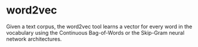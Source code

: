 word2vec
========

Given a text corpus, the word2vec tool learns a vector for every word in the vocabulary using the Continuous Bag-of-Words or the Skip-Gram neural network architectures.

